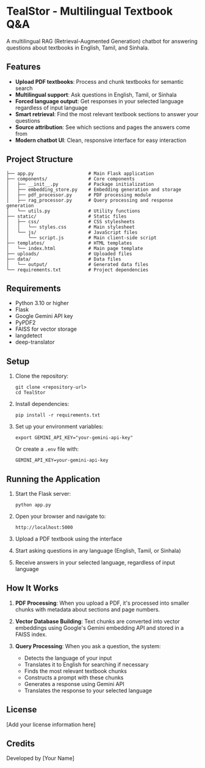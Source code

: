 # TealStor - Multilingual Textbook Q&A

A multilingual RAG (Retrieval-Augmented Generation) chatbot for answering questions about textbooks in English, Tamil, and Sinhala.

## Features

- **Upload PDF textbooks**: Process and chunk textbooks for semantic search
- **Multilingual support**: Ask questions in English, Tamil, or Sinhala
- **Forced language output**: Get responses in your selected language regardless of input language
- **Smart retrieval**: Find the most relevant textbook sections to answer your questions
- **Source attribution**: See which sections and pages the answers come from
- **Modern chatbot UI**: Clean, responsive interface for easy interaction

## Project Structure

```
├── app.py                    # Main Flask application
├── components/               # Core components
│   ├── __init__.py           # Package initialization
│   ├── embedding_store.py    # Embedding generation and storage
│   ├── pdf_processor.py      # PDF processing module
│   ├── rag_processor.py      # Query processing and response generation
│   └── utils.py              # Utility functions
├── static/                   # Static files
│   ├── css/                  # CSS stylesheets
│   │   └── styles.css        # Main stylesheet
│   └── js/                   # JavaScript files
│       └── script.js         # Main client-side script
├── templates/                # HTML templates
│   └── index.html            # Main page template
├── uploads/                  # Uploaded files
├── data/                     # Data files
│   └── output/               # Generated data files
└── requirements.txt          # Project dependencies
```

## Requirements

- Python 3.10 or higher
- Flask
- Google Gemini API key
- PyPDF2
- FAISS for vector storage
- langdetect
- deep-translator

## Setup

1. Clone the repository:
   ```
   git clone <repository-url>
   cd TealStor
   ```

2. Install dependencies:
   ```
   pip install -r requirements.txt
   ```

3. Set up your environment variables:
   ```
   export GEMINI_API_KEY="your-gemini-api-key"
   ```
   Or create a `.env` file with:
   ```
   GEMINI_API_KEY=your-gemini-api-key
   ```

## Running the Application

1. Start the Flask server:
   ```
   python app.py
   ```

2. Open your browser and navigate to:
   ```
   http://localhost:5000
   ```

3. Upload a PDF textbook using the interface

4. Start asking questions in any language (English, Tamil, or Sinhala)

5. Receive answers in your selected language, regardless of input language

## How It Works

1. **PDF Processing**: When you upload a PDF, it's processed into smaller chunks with metadata about sections and page numbers.

2. **Vector Database Building**: Text chunks are converted into vector embeddings using Google's Gemini embedding API and stored in a FAISS index.

3. **Query Processing**: When you ask a question, the system:
   - Detects the language of your input
   - Translates it to English for searching if necessary
   - Finds the most relevant textbook chunks
   - Constructs a prompt with these chunks
   - Generates a response using Gemini API
   - Translates the response to your selected language

## License

[Add your license information here]

## Credits

Developed by [Your Name] 